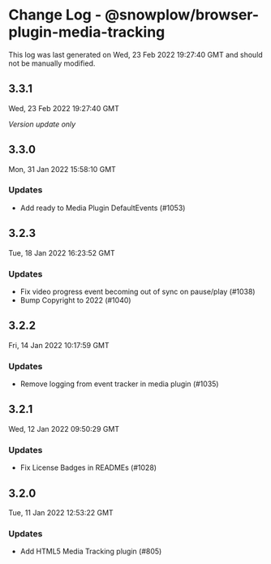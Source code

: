 # Change Log - @snowplow/browser-plugin-media-tracking

This log was last generated on Wed, 23 Feb 2022 19:27:40 GMT and should not be manually modified.

## 3.3.1
Wed, 23 Feb 2022 19:27:40 GMT

_Version update only_

## 3.3.0
Mon, 31 Jan 2022 15:58:10 GMT

### Updates

- Add ready to Media Plugin DefaultEvents (#1053)

## 3.2.3
Tue, 18 Jan 2022 16:23:52 GMT

### Updates

- Fix video progress event becoming out of sync on pause/play (#1038)
- Bump Copyright to 2022 (#1040)

## 3.2.2
Fri, 14 Jan 2022 10:17:59 GMT

### Updates

- Remove logging from event tracker in media plugin (#1035)

## 3.2.1
Wed, 12 Jan 2022 09:50:29 GMT

### Updates

-  Fix License Badges in READMEs (#1028) 

## 3.2.0
Tue, 11 Jan 2022 12:53:22 GMT

### Updates

- Add HTML5 Media Tracking plugin (#805)

